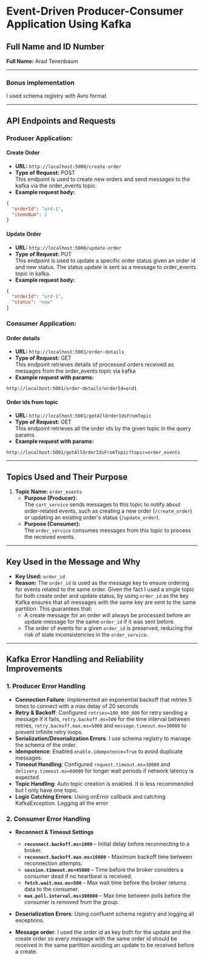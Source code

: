 # Event-Driven Producer-Consumer Application Using Kafka

## Full Name and ID Number

**Full Name:** Arad Tenenbaum

---

### Bonus implementation

I used schema registry with Avro format

---

## API Endpoints and Requests

### Producer Application:

#### Create Order

- **URL:** `http://localhost:5000/create-order`
- **Type of Request:** POST  
  This endpoint is used to create new orders and send messages to the kafka via the order_events topic.
- **Example request body:**

```json
{
  "orderId": "ord-1",
  "itemsNum": 2
}
```

#### Update Order

- **URL:** `http://localhost:5000/update-order`
- **Type of Request:** PUT  
  This endpoint is used to update a specific order status given an order id and new status. The status update is sent as a message to order_events topic in kafka.
- **Example request body:**

```json
{
  "orderId": "ord-1",
  "status": "new"
}
```

### Consumer Application:

#### Order details

- **URL:** `http://localhost:5001/order-details`
- **Type of Request:** GET  
  This endpoint retrieves details of processed orders received as messages from the order_events topic via kafka
- **Example request with params:**

`http://localhost:5001/order-details?orderId=ord1`

#### Order ids from topic

- **URL:** `http://localhost:5001/getAllOrderIdsFromTopic`
- **Type of Request:** GET  
  This endpoint retrieves all the order ids by the given topic in the query params.
- **Example request with params:**

`http://localhost:5001/getAllOrderIdsFromTopic?topic=order_events`

---

## Topics Used and Their Purpose

1. **Topic Name:** `order_events`
   - **Purpose (Producer):**  
     The `cart_service` sends messages to this topic to notify about order-related events, such as creating a new order (`/create_order`) or updating an existing order's status (`/update_order`).
   - **Purpose (Consumer):**  
     The `order_service` consumes messages from this topic to process the received events.

---

## Key Used in the Message and Why

- **Key Used:** `order_id`
- **Reason:**
  The `order_id` is used as the message key to ensure ordering for events related to the same order. Given the fact I used a single topic for both create order and update status, by using `order_id` as the key Kafka ensures that all messages with the same key are sent to the same partition. This guarantees that:
  - A create message for an order will always be processed before an update message for the same `order_id` if it was sent before.
  - The order of events for a given `order_id` is preserved, reducing the risk of state inconsistencies in the `order_service`.

---

## Kafka Error Handling and Reliability Improvements

### 1. **Producer Error Handling**

- **Connection Failure**: Implemented an exponential backoff that retries 5 times to connect with a max delay of 20 seconds
- **Retry & Backoff**: Configured `retries=100_000_000` for retry sending a message if it fails, `retry.backoff.ms=500` for the time interval between retries, `retry.backoff.max.ms=5000` and `message.timeout.ms=30000` to prevent infinite retry loops.
- **Serialization/Deserialization Errors**: I use schema registry to manage the schema of the order.
- **Idempotence**: Enabled `enable.idempotence=True` to avoid duplicate messages.
- **Timeout Handling**: Configured `request.timeout.ms=30000` and `delivery.timeout.ms=60000` for longer wait periods if network latency is expected.​
- **Topic Handling**: Auto topic creation is enabled. It is less recommended but I only have one topic.
- **Logic Catching Errors**: Using onError callback and catching KafkaException. Logging all the error

### 2. **Consumer Error Handling**

- **Reconnect & Timeout Settings**

  - **`reconnect.backoff.ms=1000`** – Initial delay before reconnecting to a broker.
  - **`reconnect.backoff.max.ms=16000`** – Maximum backoff time between reconnection attempts.
  - **`session.timeout.ms=45000`** – Time before the broker considers a consumer dead if no heartbeat is received.
  - **`fetch.wait.max.ms=500`** – Max wait time before the broker returns data to the consumer.
  - **`max.poll.interval.ms=300000`** – Max time between polls before the consumer is removed from the group.

- **Deserialization Errors**: Using confluent schema registry and logging all exceptions.
- **Message order**: I used the order id as key both for the update and the create order so every message with the same order id should be received in the same partition avoiding an update to be received before a create.
